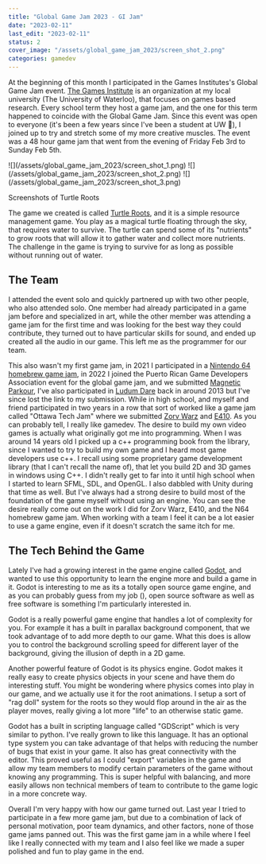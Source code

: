 ```yaml
---
title: "Global Game Jam 2023 - GI Jam"
date: "2023-02-11"
last_edit: "2023-02-11"
status: 2
cover_image: "/assets/global_game_jam_2023/screen_shot_2.png"
categories: gamedev
---
```


At the beginning of this month I participated in the Games Institutes's Global Game Jam event. [The Games
Institute](https://uwaterloo.ca/games-institute/) is an organization at my local university 
(The University of Waterloo), that focuses on games based research. Every school term they host a 
game jam, and the one for this term happened to coincide with the Global Game Jam. Since this event was open
to everyone (it's been a few years since I've been a student at UW 👴️), I joined up to try and stretch some
of my more creative muscles. The event was a 48 hour game jam that went from the evening of Friday Feb 3rd 
to Sunday Feb 5th.

<div class="gallery">
![](/assets/global_game_jam_2023/screen_shot_1.png)
![](/assets/global_game_jam_2023/screen_shot_2.png)
![](/assets/global_game_jam_2023/screen_shot_3.png)

Screenshots of Turtle Roots
</div>
 

The game we created is called [Turtle Roots](https://globalgamejam.org/2023/games/turtle-roots-5), and it
is a simple resource management game. You play as a magical turtle floating through the sky, that requires
water to survive. The turtle can spend some of its "nutrients" to grow roots that will allow it to gather
water and collect more nutrients. The challenge in the game is trying to survive for as long as possible without
running out of water.

## The Team

I attended the event solo and quickly partnered up with two other people, who also attended solo. One member
had already participated in a game jam before and specialized in art, while the other member was attending a
game jam for the first time and was looking for the best way they could contribute, they turned out to have
particular skills for sound, and ended up created all the audio in our game. This left me as the programmer for
our team. 

This also wasn't my first game jam, in 2021 I participated in a 
[Nintendo 64 homebrew game jam](n64brew-gamejam-2021), in 2022 I joined the Puerto Rican Game Developers Association
event for the global game jam, and we submitted [Magnetic Parkour](https://globalgamejam.org/2022/games/magnetic-parkour-6),
I've also participated in [Ludum Dare](https://ldjam.com/) back in around 2013 but I've since lost the link to
my submission. While in high school, and myself and friend participated in two years in a row that sort of worked
like a game jam called "Ottawa Tech Jam" where we submitted [Zorv Warz](http://www.fastquake.com/projects/zorvwarz/)
and [E410](http://www.fastquake.com/projects/worldseed/). As you can probably tell, I really like gamedev. The
desire to build my own video games is actually what originally got me into programming. When I was around 14 years
old I picked up a c++ programming book from the library, since I wanted to try to build my own game and I heard
most game developers use c++. I recall using some proprietary game development library (that I can't recall the
name of), that let you build 2D and 3D games in windows using C++. I didn't really get to far into it until
high school when I started to learn SFML, SDL, and OpenGL. I also dabbled with Unity during that time as well.
But I've always had a strong desire to build most of the foundation of the game myself without using an engine.
You can see the desire really come out on the work I did for Zorv Warz, E410, and the N64 homebrew game jam.
When working with a team I feel it can be a lot easier to use a game engine, even if it doesn't scratch the
same itch for me.

## The Tech Behind the Game

Lately I've had a growing interest in the game engine called [Godot](https://godotengine.org/), and wanted to use
this opportunity to learn the engine more and build a game in it. Godot is interesting to me as its a totally
open source game engine, and as you can probably guess from my job ([](2022_igalia_graphics_team)), open source
software as well as free software is something I'm particularly interested in.

Godot is a really powerful game engine that handles a lot of complexity for you. For example it has a built
in parallax background component, that we took advantage of to add more depth to our game. What this does is
allow you to control the background scrolling speed for different layer of the background, giving the illusion
of depth in a 2D game.

Another powerful feature of Godot is its physics engine. Godot makes it really easy to create physics objects in
your scene and have them do interesting stuff. You might be wondering where physics comes into play in our game,
and we actually use it for the root animations. I setup a sort of "rag doll" system for the roots so they would
flop around in the air as the player moves, really giving a lot more "life" to an otherwise static game.

Godot has a built in scripting language called "GDScript" which is very similar to python. I've really grown to
like this language. It has an optional type system you can take advantage of that helps with reducing the number
of bugs that exist in your game. It also has great connectivity with the editor. This proved useful as I could
"export" variables in the game and allow my team members to modify certain parameters of the game without knowing
any programming. This is super helpful with balancing, and more easily allows non technical members of team to
contribute to the game logic in a more concrete way. 

Overall I'm very happy with how our game turned out. Last year I tried to participate in a few more game jam, but
due to a combination of lack of personal motivation, poor team dynamics, and other factors, none of those game
jams panned out. This was the first game jam in a while where I feel like I really connected with my team and I
also feel like we made a super polished and fun to play game in the end.
